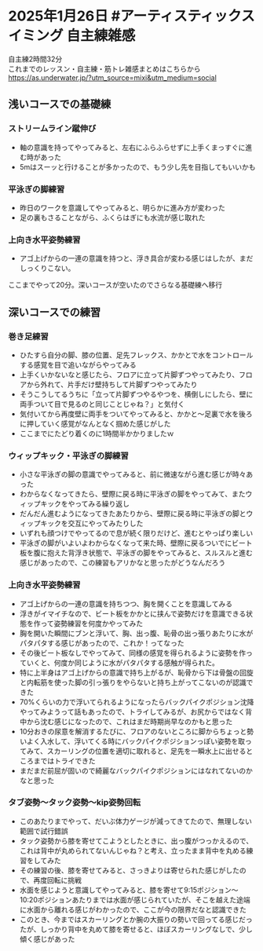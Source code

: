 # 2025年1月26日 #アーティスティックスイミング 自主練雑感
自主練2時間32分  
これまでのレッスン・自主練・筋トレ雑感まとめはこちらから  
https://as.underwater.jp/?utm_source=mixi&utm_medium=social  
## 浅いコースでの基礎練
### ストリームライン蹴伸び
- 軸の意識を持ってやってみると、左右にふらふらせずに上手くまっすぐに進む時があった
- 5mはスーッと行けることが多かったので、もう少し先を目指してもいいかも
### 平泳ぎの脚練習
- 昨日のワークを意識してやってみると、明らかに進み方が変わった
- 足の裏もさることながら、ふくらはぎにも水流が感じ取れた
### 上向き水平姿勢練習
- アゴ上げからの一連の意識を持つと、浮き具合が変わる感じはしたが、まだしっくりこない。

ここまでやって20分。深いコースが空いたのでさらなる基礎練へ移行
## 深いコースでの練習
### 巻き足練習
- ひたすら自分の脚、膝の位置、足先フレックス、かかとで水をコントロールする感覚を目で追いながらやってみる
- 上手くいかないなと感じたら、フロアに立って片脚ずつやってみたり、フロアから外れて、片手だけ壁持ちして片脚ずつやってみたり
- そうこうしてるうちに「立って片脚ずつやるやつを、横倒しにしたら、壁に両手ついて目で見るのと同じことじゃね？」と気付く
- 気付いてから再度壁に両手をついてやってみると、かかと～足裏で水を後ろに押していく感覚がなんとなく掴めた感じがした
- ここまでにたどり着くのに1時間半かかりましたｗ
### ウィップキック・平泳ぎの脚練習
- 小さな平泳ぎの脚の意識でやってみると、前に微速ながら進む感じが時々あった
- わからなくなってきたら、壁際に戻る時に平泳ぎの脚をやってみて、またウィップキックをやってみる繰り返し
- だんだん進むようになってきたあたりから、壁際に戻る時に平泳ぎの脚とウィップキックを交互にやってみたりした
- いずれも顔つけでやってるので息が続く限りだけど、進むとやっぱり楽しい
- 平泳ぎの脚がいよいよわからなくなって来た時、壁際に戻るついでにビート板を腹に抱えた背浮き状態で、平泳ぎの脚をやってみると、スルスルと進む感じがあったので、この練習もアリかなと思ったがどうなんだろう
### 上向き水平姿勢練習
- アゴ上げからの一連の意識を持ちつつ、胸を開くことを意識してみる
- 浮きがイマイチなので、ビート板をかかとに挟んで姿勢だけを意識できる状態を作って姿勢練習を何度かやってみた
- 胸を開いた瞬間にブンと浮いて、胸、出っ腹、恥骨の出っ張りあたりに水がパタパタする感じがあったので、これか！ってなった
- その後ビート板なしでやってみて、同様の感覚を得られるように姿勢を作っていくと、何度か同じように水がパタパタする感触が得られた。
- 特に上半身はアゴ上げからの意識で持ち上がるが、恥骨から下は骨盤の回旋と内転筋を使った脚の引っ張りをやらないと持ち上がってこないのが認識できた
- 70%くらいの力で浮いてられるようになったらバックパイクポジション沈降やってみようって話もあったので、トライしてみるが、お尻からではなく背中から沈む感じになったので、これはまだ時期尚早なのかもと思った
- 10分おきの尿意を解消するたびに、フロアのないところに脚からちょっと勢いよく入水して、浮いてくる時にバックパイクポジションっぽい姿勢を取ってみて、スカーリングの位置を適切に取れると、足先を一瞬水上に出せるところまではトライできた
- まだまだ前屈が固いので綺麗なバックパイクポジションにはなれてないのかなと思った
### タブ姿勢～タック姿勢～kip姿勢回転
- このあたりまでやって、だいぶ体力ゲージが減ってきてたので、無理しない範囲で試行錯誤
- タック姿勢から膝を寄せてこようとしたときに、出っ腹がつっかえるので、これは背中が丸められてないんじゃね？と考え、立ったまま背中を丸める練習をしてみた
- その練習の後、膝を寄せてみると、さっきよりは寄せられた感じがしたので、再度回転に挑戦
- 水面を感じようと意識してやってみると、膝を寄せて9:15ポジション～10:20ポジションあたりまでは水面が感じられていたが、そこを越えた途端に水面から離れる感じがわかったので、ここが今の限界だなと認識できた
- このとき、今まではスカーリングとか腕の大振りの勢いで回ってる感じだったが、しっかり背中を丸めて膝を寄せると、ほぼスカーリングなしで、少し傾く感じがあった